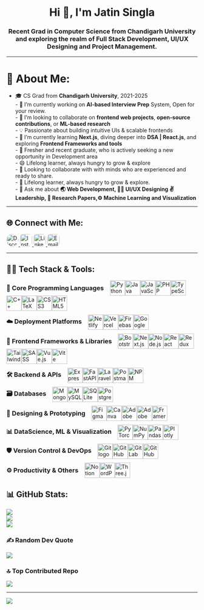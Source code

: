 <h1 align="center">Hi 👋, I'm Jatin Singla</h1>
<h3 align="center">Recent Grad in Computer Science from Chandigarh University and exploring the realm of Full Stack Development, UI/UX Designing and Project Management.</h3>
<hr style="height:2px;border:none;color:#758694;background-color:#758694; border-radius:5px">

# 💫 About Me:
- 🎓 CS Grad from **Chandigarh University**, 2021-2025 <br>- 🔭 I’m currently working on **AI-based Interview Prep** System, Open for your review.<br>- 🤝 I’m looking to collaborate on **frontend web projects**, **open-source contributions**, or **ML-based research**<br>- 💡 Passionate about building intuitive UIs & scalable frontends<br>- 🌱 I’m currently learning **Next.js**, diving deeper into **DSA |  React.js**, and exploring **Frontend Frameworks and tools**<br>- 💬 Fresher and recent graduate, who is actively seeking a new opportunity in Development area <br>- 😄 Lifelong learner, always hungry to grow & explore<br>- 🚀 Looking to collaborate with with minds who are experienced and ready to share.<br>- 🧠 Lifelong learner, always hungry to grow & explore.<br>- 💬 Ask me about **🌏 Web Development, 🧑‍💻 UI/UX Designing ✌️ Leadership, 📜 Research Papers,⚙️ Machine Learning and Visualization**

<hr>

<h2>🌐 Connect with Me:</h2>
<a href="https://discord.com/channels/@me/1268569313938509845" target="_blank">
  <img src="https://img.shields.io/badge/Discord-%237289DA.svg?logo=discord&logoColor=white&style=for-the-badge" 
       alt="Discord" 
       style="border-radius: 20px; height: 32px;" />
</a>
<a href="https://instagram.com/jagritisachdeva" target="_blank">
  <img src="https://img.shields.io/badge/Instagram-%23E4405F.svg?logo=Instagram&logoColor=white&style=for-the-badge" 
       alt="Instagram" 
       style="border-radius: 8px; height: 32px;" />
</a>
<a href="https://www.linkedin.com/in/jagriti-sachdeva/" target="_blank">
  <img src="https://img.shields.io/badge/LinkedIn-%230077B5.svg?logo=linkedin&logoColor=white&style=for-the-badge" 
       alt="LinkedIn" 
       style="border-radius: 8px; height: 32px;" />
</a>
<a href="mailto:jags.jagriti12@gmail.com" target="_blank">
  <img src="https://img.shields.io/badge/Email-D14836?logo=gmail&logoColor=white&style=for-the-badge" 
       alt="Email" 
       style="border-radius: 8px; height: 32px;" />
</a>


<hr>

<h2>👩‍💻 Tech Stack & Tools:</h2>
<!-- 🧠 Core Programming Languages -->
<div style="display: flex; align-items: center; flex-wrap: wrap; margin-bottom: 10px;">
  <h3 style="margin: 0 16px 0 0;">🧠 Core Programming Languages</h3>
  <img src="https://skillicons.dev/icons?i=py" height="40" alt="Python logo" />
  <img src="https://skillicons.dev/icons?i=java" height="40" alt="Java logo" />
  <img src="https://skillicons.dev/icons?i=js" height="40" alt="JavaScript logo" />
  <img src="https://skillicons.dev/icons?i=php" height="40" alt="PHP logo" />
  <img src="https://skillicons.dev/icons?i=ts" height="40" alt="TypeScript logo" />
  <img src="https://skillicons.dev/icons?i=cpp" height="40" alt="C++ logo" />
  <img src="https://skillicons.dev/icons?i=latex" height="40" alt="LaTeX logo" />
  <img src="https://skillicons.dev/icons?i=css" height="40" alt="CSS3 logo" />
  <img src="https://skillicons.dev/icons?i=html" height="40" alt="HTML5 logo" />
</div>


<!-- ☁️ Deployment Platforms -->
<div style="display: flex; align-items: center; flex-wrap: wrap; margin-bottom: 10px;">
  <h3 style="margin: 0 16px 0 0;">☁️ Deployment Platforms</h3>
<img src="https://skillicons.dev/icons?i=netlify" height="40" alt="Netlify logo" />
<img src="https://skillicons.dev/icons?i=vercel" height="40" alt="Vercel logo" />
<img src="https://skillicons.dev/icons?i=firebase" height="40" alt="Firebase logo" />
<img src="https://skillicons.dev/icons?i=gcp" height="40" alt="Google Cloud logo" />
</div>

<!-- 🎨 Frontend Frameworks & Libraries -->
<div style="display: flex; align-items: center; flex-wrap: wrap; margin-bottom: 10px;">
  <h3 style="margin: 0 16px 0 0;">🎨 Frontend Frameworks & Libraries</h3>
<img src="https://skillicons.dev/icons?i=bootstrap" height="40" alt="Bootstrap logo" />
<img src="https://skillicons.dev/icons?i=nextjs" height="40" alt="Next.js logo" />
<img src="https://skillicons.dev/icons?i=nodejs" height="40" alt="Node.js logo" />
<img src="https://skillicons.dev/icons?i=react" height="40" alt="React logo" />
<img src="https://skillicons.dev/icons?i=redux" height="40" alt="Redux logo" />
<img src="https://skillicons.dev/icons?i=tailwind" height="40" alt="TailwindCSS logo" />
<img src="https://skillicons.dev/icons?i=sass" height="40" alt="SASS logo" />
<img src="https://skillicons.dev/icons?i=vue" height="40" alt="Vue.js logo" />
<img src="https://skillicons.dev/icons?i=vite" height="40" alt="Vite logo" />
</div>

<!-- 🛠️ Backend & APIs -->
<div style="display: flex; align-items: center; flex-wrap: wrap; margin-bottom: 10px;">
  <h3 style="margin: 0 16px 0 0;">🛠️ Backend & APIs</h3>
<img src="https://skillicons.dev/icons?i=express" height="40" alt="Express.js logo" />
<img src="https://skillicons.dev/icons?i=fastapi" height="40" alt="FastAPI logo" />
<img src="https://skillicons.dev/icons?i=laravel" height="40" alt="Laravel logo" />
<img src="https://skillicons.dev/icons?i=postman" height="40" alt="Postman logo" />
<img src="https://skillicons.dev/icons?i=npm" height="40" alt="NPM logo" />
</div>

<!-- 🗃️ Databases -->
<div style="display: flex; align-items: center; flex-wrap: wrap; margin-bottom: 10px;">
  <h3 style="margin: 0 16px 0 0;">🗃️ Databases</h3>
<img src="https://skillicons.dev/icons?i=mongodb" height="40" alt="MongoDB logo" />
<img src="https://skillicons.dev/icons?i=mysql" height="40" alt="MySQL logo" />
<img src="https://skillicons.dev/icons?i=sqlite" height="40" alt="SQLite logo" />
<img src="https://skillicons.dev/icons?i=postgres" height="40" alt="PostgreSQL logo" />
</div>

<!-- 🎨 Design & Prototyping -->
<div style="display: flex; align-items: center; flex-wrap: wrap; margin-bottom: 10px;">
  <h3 style="margin: 0 16px 0 0;">🎨 Designing & Prototyping</h3>
<img src="https://go-skill-icons.vercel.app/api/icons?i=figma&theme=dark" height="40" alt="Figma logo" />
<img src="https://go-skill-icons.vercel.app/api/icons?i=canva&theme=dark" height="40" alt="Canva logo" />
<img src="https://go-skill-icons.vercel.app/api/icons?i=xd&theme=dark" height="40" alt="Adobe XD logo" />
<img src="https://go-skill-icons.vercel.app/api/icons?i=illustrator&theme=dark" height="40" alt="Adobe Illustrator logo" />
<img src="https://go-skill-icons.vercel.app/api/icons?i=framer&theme=dark" height="40" alt="Framer logo" />
</div>

<!-- 📊 Data Science & ML -->
<div style="display: flex; align-items: center; flex-wrap: wrap; margin-bottom: 10px;">
  <h3 style="margin: 0 16px 0 0;">📊 DataScience, ML & Visualization</h3>
<img src="https://skillicons.dev/icons?i=pytorch" height="40" alt="PyTorch logo" />
<img src="https://go-skill-icons.vercel.app/api/icons?i=numpy&theme=dark" height="40" alt="NumPy logo" />
<img src="https://go-skill-icons.vercel.app/api/icons?i=pandas&theme=dark" height="40" alt="Pandas logo" />
<img src="https://go-skill-icons.vercel.app/api/icons?i=plotly&theme=dark" height="40" alt="Plotly logo" />

</div>

<!-- 🛡️ Version Control & DevOps -->
<div style="display: flex; align-items: center; flex-wrap: wrap; margin-bottom: 10px;">
  <h3 style="margin: 0 16px 0 0;">🛡️ Version Control & DevOps</h3>
<img src="https://skillicons.dev/icons?i=git" height="40" alt="Git logo" />
<img src="https://skillicons.dev/icons?i=github" height="40" alt="GitHub logo" />
<img src="https://skillicons.dev/icons?i=gitlab" height="40" alt="GitLab logo" />
<img src="https://skillicons.dev/icons?i=githubactions" height="40" alt="GitHub Actions logo" />
</div>

<!-- ⚙️ Productivity & Others -->
<div style="display: flex; align-items: center; flex-wrap: wrap; margin-bottom: 10px;">
  <h3 style="margin: 0 16px 0 0;">⚙️ Productivity & Others</h3>
<img src="https://skillicons.dev/icons?i=notion" height="40" alt="Notion logo" />
<img src="https://skillicons.dev/icons?i=wordpress" height="40" alt="WordPress logo" />
<img src="https://skillicons.dev/icons?i=threejs" height="40" alt="Three.js logo" />
</div>

## 📊 GitHub Stats:
![](https://github-readme-stats.vercel.app/api?username=jagriti-12&theme=tokyonight&hide_border=false&include_all_commits=true&count_private=false)<br/>
![](https://nirzak-streak-stats.vercel.app/?user=jagriti-12&theme=tokyonight&hide_border=false)<br/>
![](https://github-readme-stats.vercel.app/api/top-langs/?username=jagriti-12&theme=tokyonight&hide_border=false&include_all_commits=true&count_private=false&layout=compact)

### ✍️ Random Dev Quote
![](https://quotes-github-readme.vercel.app/api?type=horizontal&theme=radical)

### 🔝 Top Contributed Repo
![](https://github-contributor-stats.vercel.app/api?username=jagriti-12&limit=5&theme=dark&combine_all_yearly_contributions=true)

---
[![](https://visitcount.itsvg.in/api?id=jagriti-12&icon=7&color=6)](https://visitcount.itsvg.in)

